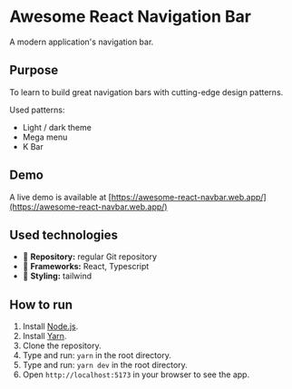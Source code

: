 # Awesome React Navigation Bar

A modern application's navigation bar.

## Purpose

To learn to build great navigation bars with cutting-edge design patterns.

Used patterns:

- Light / dark theme
- Mega menu
- K Bar

## Demo

A live demo is available at [https://awesome-react-navbar.web.app/](https://awesome-react-navbar.web.app/)

## Used technologies

- 🎁 **Repository:** regular Git repository
- 🧰 **Frameworks:** React, Typescript
- 🎨 **Styling:** tailwind

## How to run

1. Install [Node.js](https://nodejs.org/en/download/).
2. Install [Yarn](https://classic.yarnpkg.com/en/docs/install/).
3. Clone the repository.
4. Type and run: `yarn` in the root directory.
5. Type and run: `yarn dev` in the root directory.
6. Open `http://localhost:5173` in your browser to see the app.

